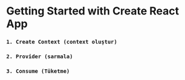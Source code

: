 # Getting Started with Create React App


### `1. Create Context (context oluştur)`
### `2. Provider (sarmala)`
### `3. Consume (Tüketme)`

